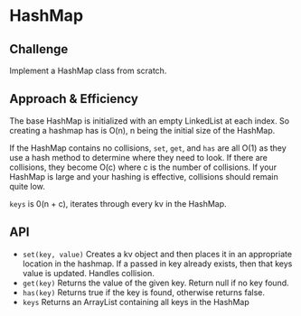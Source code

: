 # HashMap

## Challenge
Implement a HashMap class from scratch.

## Approach & Efficiency
The base HashMap is initialized with an empty LinkedList at each index. So creating a hashmap has is O(n), n being the initial size of the HashMap.

If the HashMap contains no collisions, `set`, `get`, and `has` are all O(1) as they use a hash method to determine where they need to look. If there are collisions, they become O(c) where c is the number of collisions. If your HashMap is large and your hashing is effective, collisions should remain quite low.

`keys` is 0(n + c), iterates through every kv in the HashMap.

## API
- `set(key, value)` Creates a kv object and then places it in an appropriate location in the hashmap. If a passed in key already exists, then that keys value is updated. Handles collision.
- `get(key)` Returns the value of the given key. Return null if no key found.
- `has(key)` Returns true if the key is found, otherwise returns false.
- `keys` Returns an ArrayList containing all keys in the HashMap
